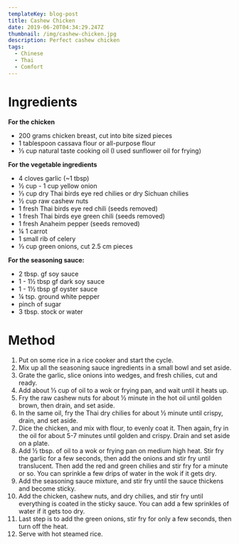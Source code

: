 ```yaml
---
templateKey: blog-post
title: Cashew Chicken
date: 2019-06-20T04:34:29.247Z
thumbnail: /img/cashew-chicken.jpg
description: Perfect cashew chicken
tags:
  - Chinese
  - Thai
  - Comfort
---
```

# Ingredients

**For the chicken**

* 200 grams chicken breast, cut into bite sized pieces
* 1 tablespoon cassava flour or all-purpose flour
* ⅓ cup natural taste cooking oil (I used sunflower oil for frying)

**For the vegetable ingredients**

* 4 cloves garlic (~1 tbsp)
* ½ cup - 1 cup yellow onion
* ⅓ cup dry Thai birds eye red chilies or dry Sichuan chilies
* ½ cup raw cashew nuts
* 1 fresh Thai birds eye red chili (seeds removed)
* 1 fresh Thai birds eye green chili (seeds removed)
* 1 fresh Anaheim pepper (seeds removed)
* ¼ 1 carrot
* 1 small rib of celery
* ⅓ cup green onions, cut 2.5 cm pieces

**For the seasoning sauce:**

* 2 tbsp. gf soy sauce
* 1 - 1½ tbsp gf dark soy sauce
* 1 - 1½ tbsp gf oyster sauce
* ¼ tsp. ground white pepper
* pinch of sugar
* 3 tbsp. stock or water



# Method

1. Put on some rice in a rice cooker and start the cycle.
2. Mix up all the seasoning sauce ingredients in a small bowl and set aside.
3. Grate the garlic, slice onions into wedges, and fresh chilies, cut and ready.
4. Add about ⅓ cup of oil to a wok or frying pan, and wait until it heats up.
5. Fry the raw cashew nuts for about ½ minute in the hot oil until golden brown, then drain, and set aside.
6. In the same oil, fry the Thai dry chilies for about ½ minute until crispy, drain, and set aside.
7. Dice the chicken, and mix with flour, to evenly coat it. Then again, fry in the oil for about 5-7 minutes until golden and crispy. Drain and set aside on a plate.
8. Add ½ tbsp. of oil to a wok or frying pan on medium high heat. Stir fry the garlic for a few seconds, then add the onions and stir fry until translucent. Then add the red and green chilies and stir fry for a minute or so. You can sprinkle a few drips of water in the wok if it gets dry.
9. Add the seasoning sauce mixture, and stir fry until the sauce thickens and become sticky.
10. Add the chicken, cashew nuts, and dry chilies, and stir fry until everything is coated in the sticky sauce. You can add a few sprinkles of water if it gets too dry.
11. Last step is to add the green onions, stir fry for only a few seconds, then turn off the heat.
12. Serve with hot steamed rice.
